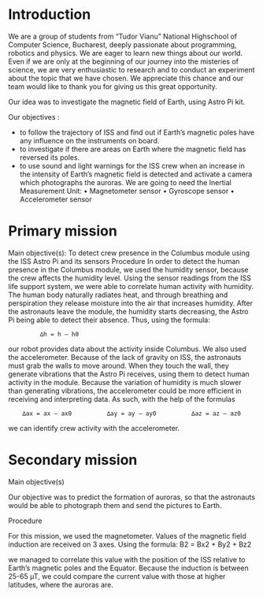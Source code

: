 # Introduction

We are a group of students from “Tudor Vianu” National Highschool of Computer Science, Bucharest, deeply passionate about programming, robotics and physics. We are eager to learn new things about our world. Even if we are only at the beginning of our journey into the misteries of science, we are very enthusiastic to research and to conduct an experiment about the topic that we have chosen. We appreciate this chance and our team would like to thank you for giving us this great opportunity. 

Our idea was to investigate the magnetic field of Earth, using Astro Pi kit. 

Our objectives :
-	to follow the trajectory of ISS and find out if Earth’s magnetic poles have any influence on the instruments on board.
-	to investigate if there are areas on Earth where the magnetic field has reversed its poles.
-	to use sound and light warnings for the ISS crew when an increase in the intensity of Earth’s magnetic field is detected and activate a camera which photographs the auroras.
We are going to need the Inertial Measurement Unit:
•	Magnetometer sensor
•	Gyroscope sensor
•	Accelerometer sensor


# Primary mission
Main objective(s): To detect crew presence in the Columbus module using the ISS Astro Pi and its sensors
Procedure 
In order to detect the human presence in the Columbus module, we used the humidity sensor, because the crew affects the humidity level. Using the sensor readings from the ISS life support system, we were able to correlate human activity with humidity. The human body naturally radiates heat, and through breathing and perspiration they release moisture into the air that increases humidity. After the astronauts leave the module, the humidity starts decreasing, the Astro Pi being able to detect their absence. Thus, using the formula: 

             ∆h = h – h0

our robot provides data about the activity inside Columbus.
We also used the accelerometer. Because of the lack of gravity on ISS, the astronauts must grab the walls to move around. When they touch the wall, they generate vibrations that the Astro Pi receives, using them to detect human activity in the module. Because the variation of humidity is much slower than generating vibrations, the accelerometer could be more efficient in receiving and interpreting data. As such, with the help of the formulas

		∆ax = ax – ax0			∆ay = ay – ay0			∆az = az – az0

we can identify crew activity with the accelerometer.



# Secondary  mission

Main objective(s)

Our objective was to predict the formation of auroras, so that the astronauts would be able to photograph them and send the pictures to Earth.

Procedure

For this mission, we used the magnetometer. Values of the magnetic field induction are received on 3 axes. Using the formula:
      B2 = Bx2 + By2 + Bz2

we managed to correlate this value with the position of the ISS relative to Earth’s magnetic poles and the Equator. Because the induction is between 25-65 µT, we could compare the current value with those at higher latitudes, where the auroras are.


